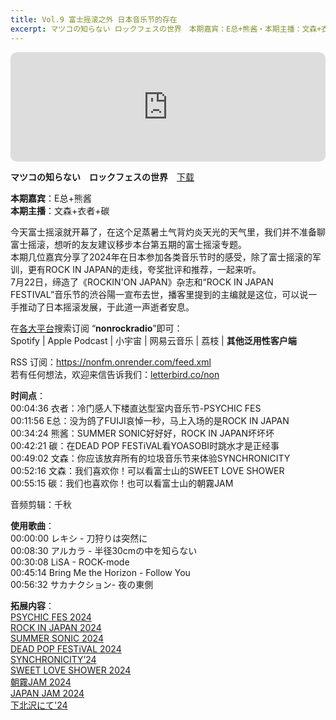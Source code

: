 ```yaml
---
title: Vol.9 富士摇滚之外 日本音乐节的存在
excerpt: マツコの知らない ロックフェスの世界　本期嘉宾：E总+熊酱・本期主播：文森+衣者+碳　在各大平台搜索订阅 “nonrockradio”即可
---
```


<iframe allow="autoplay *; encrypted-media *; fullscreen *; clipboard-write" frameborder="0" height="175" style="width:100%;max-width:660px;overflow:hidden;border-radius:10px;" sandbox="allow-forms allow-popups allow-same-origin allow-scripts allow-storage-access-by-user-activation allow-top-navigation-by-user-activation" src="https://embed.podcasts.apple.com/cn/podcast/id1630413360?i=1000718871577"></iframe>  

**マツコの知らない　ロックフェスの世界**　[下载](https://dts.podtrac.com/redirect.mp3/baabao-episode-stream-set.s3.amazonaws.com/568ea3c5027048e3833fa1d93ac9ba2a--202507241554301753372470.mp3)  
  
**本期嘉宾**：E总+熊酱  
**本期主播**：文森+衣者+碳  
  
今天富士摇滚就开幕了，在这个足蒸暑土气背灼炎天光的天气里，我们并不准备聊富士摇滚，想听的友友建议移步本台第五期的富士摇滚专题。  
本期几位嘉宾分享了2024年在日本参加各类音乐节时的感受，除了富士摇滚的军训，更有ROCK IN JAPAN的走线，夸奖批评和推荐，一起来听。  
7月22日，缔造了《ROCKIN'ON JAPAN》杂志和“ROCK IN JAPAN FESTIVAL”音乐节的渋谷陽一宣布去世，播客里提到的主编就是这位，可以说一手推动了日本摇滚发展，于此道一声逝者安息。  
  
在[各大平台](https://nonfm.onrender.com/)搜索订阅 “**nonrockradio**”即可：  
Spotify | Apple Podcast | 小宇宙 | 网易云音乐 | 荔枝 | **其他泛用性客户端**  
  
RSS 订阅：https://nonfm.onrender.com/feed.xml  
若有任何想法，欢迎来信告诉我们：[letterbird.co/non](https://letterbird.co/non)  
  
**时间点**：  
00:04:36 衣者：冷门感人下楼直达型室内音乐节-PSYCHIC FES  
00:11:56 E总：没为鸽了FUIJI哀悼一秒，马上入场的是ROCK IN JAPAN  
00:34:24 熊酱：SUMMER SONIC好好好，ROCK IN JAPAN坏坏坏  
00:42:21 碳：在DEAD POP FESTiVAL看YOASOBI时跳水才是正经事  
00:49:02 文森：你应该放弃所有的垃圾音乐节来体验SYNCHRONICITY  
00:52:16 文森：我们喜欢你！可以看富士山的SWEET LOVE SHOWER  
00:55:15 碳：我们也喜欢你！也可以看富士山的朝霧JAM  
  
音频剪辑：千秋  
  
**使用歌曲**：  
00:00:00 レキシ - 刀狩りは突然に  
00:08:30 アルカラ - 半径30cmの中を知らない  
00:30:08 LiSA - ROCK-mode  
00:45:14 Bring Me the Horizon - Follow You  
00:56:32 サカナクション- 夜の東側  
  
**拓展内容**：  
[PSYCHIC FES 2024](https://i1.wp.com/prcdn.freetls.fastly.net/release_image/19470/3850/19470-3850-d0bd560c46bf4c7a7f0e1d7750b1a321-1980x1399.png)  
[ROCK IN JAPAN 2024](https://i1.wp.com/ogre.natalie.mu/media/news/music/2024/0529/RIJF2024_all.jpg)  
[SUMMER SONIC 2024](https://i1.wp.com/lmusic.tokyo/wp-content/uploads/2024/04/SUMMER-SONIC.jpg)  
[DEAD POP FESTiVAL 2024](https://i1.wp.com/deadpopfest.com/2024/wp-content/themes/deadpop/images2024/dpf-TT2024.jpg)  
[SYNCHRONICITY’24](https://i1.wp.com/www.jizue.com/wp-content/uploads/2023/04/synchro24_final2_lineup_Instagram.jpeg)  
[SWEET LOVE SHOWER 2024](https://i1.wp.com/acousticguitarmagazine.jp/wp-content/uploads/2024/07/2024-0716-sweet-love-shower-2024-001.jpg)  
[朝霧JAM 2024](https://i1.wp.com/asagirijam.jp/2024/images/timetable/asagirijam2024_timetable.jpg)  
[JAPAN JAM 2024](https://i1.wp.com/gekirock.com/news/2024/02/21/images/jj24.jpg)  
[下北沢にて'24](https://i1.wp.com/static.wixstatic.com/media/5ca89a_d7940a8cf12f4aeb9fe0ce261b835e3d~mv2.jpg?w=2000)  